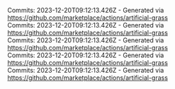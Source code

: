 Commits: 2023-12-20T09:12:13.426Z - Generated via https://github.com/marketplace/actions/artificial-grass
<br>
Commits: 2023-12-20T09:12:13.426Z - Generated via https://github.com/marketplace/actions/artificial-grass
<br>
Commits: 2023-12-20T09:12:13.426Z - Generated via https://github.com/marketplace/actions/artificial-grass
<br>
Commits: 2023-12-20T09:12:13.426Z - Generated via https://github.com/marketplace/actions/artificial-grass
<br>
Commits: 2023-12-20T09:12:13.426Z - Generated via https://github.com/marketplace/actions/artificial-grass
<br>
